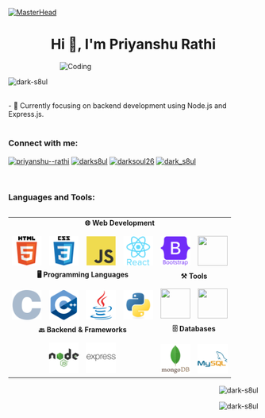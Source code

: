 [![MasterHead](https://mir-s3-cdn-cf.behance.net/project_modules/max_1200/79731568097599.5b50bca477735.jpg)](https://Dark-S8uL.io)
<h1 align="center">Hi 👋, I'm Priyanshu Rathi</h1>
<!-- <h3 align="center">A passionate frontend developer</h3> -->
<img align="right" alt="Coding" width="400" src="https://cdn.dribbble.com/users/1162077/screenshots/3848914/programmer.gif">
<br/>
<p align="left"> <img src="https://komarev.com/ghpvc/?username=dark-s8ul&label=Profile%20views&color=0e75b6&style=flat" alt="dark-s8ul" /> </p>
<br/>
- 🚀 Currently focusing on backend development using Node.js and Express.js.
<br/>
<br/>
<h3 align="left">Connect with me:</h3>
<p align="left">
<a href="https://linkedin.com/in/priyanshu--rathi" target="blank"><img align="center" src="https://raw.githubusercontent.com/rahuldkjain/github-profile-readme-generator/master/src/images/icons/Social/linked-in-alt.svg" alt="priyanshu--rathi" height="30" width="40" /></a>
<a href="https://www.leetcode.com/darks8ul" target="blank"><img align="center" src="https://raw.githubusercontent.com/rahuldkjain/github-profile-readme-generator/master/src/images/icons/Social/leet-code.svg" alt="darks8ul" height="30" width="40" /></a>
<a href="https://www.hackerrank.com/darksoul26" target="blank"><img align="center" src="https://raw.githubusercontent.com/rahuldkjain/github-profile-readme-generator/master/src/images/icons/Social/hackerrank.svg" alt="darksoul26" height="30" width="40" /></a>
<a href="https://www.codechef.com/users/dark_s8ul" target="blank"><img align="center" src="https://cdn.jsdelivr.net/npm/simple-icons@3.1.0/icons/codechef.svg" alt="dark_s8ul" height="30" width="40" /></a>
</p>
<br/>

<h3 align="left">Languages and Tools:</h3>
<div>
<table align="left">
  <tr>
    <td colspan="2" align="center">
      <b>🌐 Web Development</b><br/><br/>
      <img src="https://raw.githubusercontent.com/devicons/devicon/master/icons/html5/html5-original-wordmark.svg" width="60" height="60"/>
      &nbsp;&nbsp;
      <img src="https://raw.githubusercontent.com/devicons/devicon/master/icons/css3/css3-original-wordmark.svg" width="60" height="60"/>
      &nbsp;&nbsp;
      <img src="https://raw.githubusercontent.com/devicons/devicon/master/icons/javascript/javascript-original.svg" width="60" height="60"/>
      &nbsp;&nbsp;
      <img src="https://raw.githubusercontent.com/devicons/devicon/master/icons/react/react-original-wordmark.svg" width="60" height="60"/>
      &nbsp;&nbsp;
      <img src="https://raw.githubusercontent.com/devicons/devicon/master/icons/bootstrap/bootstrap-plain-wordmark.svg" width="60" height="60"/>
      &nbsp;&nbsp;
      <img src="https://www.vectorlogo.zone/logos/tailwindcss/tailwindcss-icon.svg" width="60" height="60"/>
    </td>
  </tr>
  <tr>
    <td align="center">
      <b>🖥️ Programming Languages</b><br/><br/>
      <img src="https://raw.githubusercontent.com/devicons/devicon/master/icons/c/c-original.svg" width="60" height="60"/>
      &nbsp;&nbsp;
      <img src="https://raw.githubusercontent.com/devicons/devicon/master/icons/cplusplus/cplusplus-original.svg" width="60" height="60"/>
      &nbsp;&nbsp;
      <img src="https://raw.githubusercontent.com/devicons/devicon/master/icons/java/java-original.svg" width="60" height="60"/>
      &nbsp;&nbsp;
      <img src="https://raw.githubusercontent.com/devicons/devicon/master/icons/python/python-original.svg" width="60" height="60"/>
    </td>
    <td align="center">
      <b>⚒️ Tools</b><br/><br/>
      <img src="https://www.vectorlogo.zone/logos/git-scm/git-scm-icon.svg" width="60" height="60"/>
      &nbsp;&nbsp;
      <img src="https://www.vectorlogo.zone/logos/getpostman/getpostman-icon.svg" width="60" height="60"/>
    </td>
  </tr>
  <tr>
    <td align="center">
      <b>🔙 Backend & Frameworks</b><br/><br/>
      <img src="https://raw.githubusercontent.com/devicons/devicon/master/icons/nodejs/nodejs-original-wordmark.svg" width="60" height="60"/>
      &nbsp;&nbsp;
      <img src="https://raw.githubusercontent.com/devicons/devicon/master/icons/express/express-original-wordmark.svg" width="60" height="60"/>
    </td>
    <td align="center">
      <b>🗄️ Databases</b><br/><br/>
      <img src="https://raw.githubusercontent.com/devicons/devicon/master/icons/mongodb/mongodb-original-wordmark.svg" width="60" height="60"/>
      &nbsp;&nbsp;
      <img src="https://raw.githubusercontent.com/devicons/devicon/master/icons/mysql/mysql-original-wordmark.svg" width="60" height="60"/>
    </td>
  </tr>
</table>
<div align="right">
  <p>&nbsp;<img align="center" src="https://github-readme-stats.vercel.app/api?username=dark-s8ul&show_icons=true&locale=en&theme=dark" alt="dark-s8ul" /></p>
  <p><img align="center" src="https://github-readme-streak-stats.herokuapp.com/?user=dark-s8ul&theme=dark" alt="dark-s8ul" /></p>
</div>

</div>

<br/>
<br/>
<br/>
<!--
<div style="display: flex; justify-content: center; gap: 20px;">
  <img src="https://github-readme-stats.vercel.app/api?username=dark-s8ul&show_icons=true&locale=en&theme=dark" width="48%" alt="GitHub Stats" />
  <img src="https://github-readme-streak-stats.herokuapp.com/?user=dark-s8ul&theme=dark" width="48%" alt="GitHub Streak" />
</div>
-->



